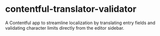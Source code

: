 # contentful-translator-validator

A Contentful app to streamline localization by translating entry fields and validating character limits directly from the editor sidebar.